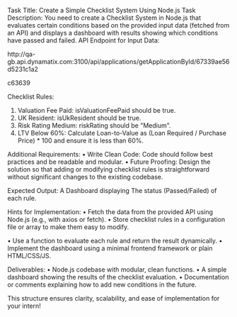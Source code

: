 Task Title: Create a Simple Checklist System Using Node.js
Task Description:
You need to create a Checklist System in Node.js that evaluates certain conditions
based on the provided input data (fetched from an API) and displays a dashboard with
results showing which conditions have passed and failed.
API Endpoint for Input Data:

http://qa-
gb.api.dynamatix.com:3100/api/applications/getApplicationById/67339ae56d5231c1a2

c63639

Checklist Rules:
1. Valuation Fee Paid: isValuationFeePaid should be true.
2. UK Resident: isUkResident should be true.
3. Risk Rating Medium: riskRating should be "Medium".
4. LTV Below 60%: Calculate Loan-to-Value as (Loan Required / Purchase Price) *
100 and ensure it is less than 60%.

Additional Requirements:
• Write Clean Code: Code should follow best practices and be readable and
modular.
• Future Proofing: Design the solution so that adding or modifying checklist rules
is straightforward without significant changes to the existing codebase.

Expected Output:
A Dashboard displaying The status (Passed/Failed) of each rule.

Hints for Implementation:
• Fetch the data from the provided API using Node.js (e.g., with axios or fetch).
• Store checklist rules in a configuration file or array to make them easy to modify.

• Use a function to evaluate each rule and return the result dynamically.
• Implement the dashboard using a minimal frontend framework or plain
HTML/CSS/JS.

Deliverables:
• Node.js codebase with modular, clean functions.
• A simple dashboard showing the results of the checklist evaluation.
• Documentation or comments explaining how to add new conditions in the
future.

This structure ensures clarity, scalability, and ease of implementation for your intern!
